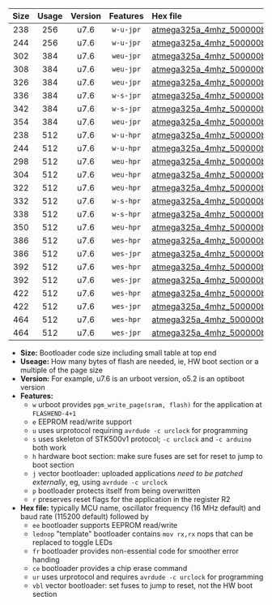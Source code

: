 |Size|Usage|Version|Features|Hex file|
|:-:|:-:|:-:|:-:|:--|
|238|256|u7.6|`w-u-jpr`|[atmega325a_4mhz_500000bps_ur_vbl.hex](https://raw.githubusercontent.com/stefanrueger/urboot/main//atmega325a_4mhz_500000bps_ur_vbl.hex)|
|244|256|u7.6|`w-u-jpr`|[atmega325a_4mhz_500000bps_lednop_ur_vbl.hex](https://raw.githubusercontent.com/stefanrueger/urboot/main//atmega325a_4mhz_500000bps_lednop_ur_vbl.hex)|
|302|384|u7.6|`weu-jpr`|[atmega325a_4mhz_500000bps_ee_ur_vbl.hex](https://raw.githubusercontent.com/stefanrueger/urboot/main//atmega325a_4mhz_500000bps_ee_ur_vbl.hex)|
|308|384|u7.6|`weu-jpr`|[atmega325a_4mhz_500000bps_ee_lednop_ur_vbl.hex](https://raw.githubusercontent.com/stefanrueger/urboot/main//atmega325a_4mhz_500000bps_ee_lednop_ur_vbl.hex)|
|326|384|u7.6|`weu-jpr`|[atmega325a_4mhz_500000bps_ee_lednop_fr_ur_vbl.hex](https://raw.githubusercontent.com/stefanrueger/urboot/main//atmega325a_4mhz_500000bps_ee_lednop_fr_ur_vbl.hex)|
|336|384|u7.6|`w-s-jpr`|[atmega325a_4mhz_500000bps_vbl.hex](https://raw.githubusercontent.com/stefanrueger/urboot/main//atmega325a_4mhz_500000bps_vbl.hex)|
|342|384|u7.6|`w-s-jpr`|[atmega325a_4mhz_500000bps_lednop_vbl.hex](https://raw.githubusercontent.com/stefanrueger/urboot/main//atmega325a_4mhz_500000bps_lednop_vbl.hex)|
|354|384|u7.6|`weu-jpr`|[atmega325a_4mhz_500000bps_ee_lednop_fr_ce_ur_vbl.hex](https://raw.githubusercontent.com/stefanrueger/urboot/main//atmega325a_4mhz_500000bps_ee_lednop_fr_ce_ur_vbl.hex)|
|238|512|u7.6|`w-u-hpr`|[atmega325a_4mhz_500000bps_ur.hex](https://raw.githubusercontent.com/stefanrueger/urboot/main//atmega325a_4mhz_500000bps_ur.hex)|
|244|512|u7.6|`w-u-hpr`|[atmega325a_4mhz_500000bps_lednop_ur.hex](https://raw.githubusercontent.com/stefanrueger/urboot/main//atmega325a_4mhz_500000bps_lednop_ur.hex)|
|298|512|u7.6|`weu-hpr`|[atmega325a_4mhz_500000bps_ee_ur.hex](https://raw.githubusercontent.com/stefanrueger/urboot/main//atmega325a_4mhz_500000bps_ee_ur.hex)|
|304|512|u7.6|`weu-hpr`|[atmega325a_4mhz_500000bps_ee_lednop_ur.hex](https://raw.githubusercontent.com/stefanrueger/urboot/main//atmega325a_4mhz_500000bps_ee_lednop_ur.hex)|
|322|512|u7.6|`weu-hpr`|[atmega325a_4mhz_500000bps_ee_lednop_fr_ur.hex](https://raw.githubusercontent.com/stefanrueger/urboot/main//atmega325a_4mhz_500000bps_ee_lednop_fr_ur.hex)|
|332|512|u7.6|`w-s-hpr`|[atmega325a_4mhz_500000bps.hex](https://raw.githubusercontent.com/stefanrueger/urboot/main//atmega325a_4mhz_500000bps.hex)|
|338|512|u7.6|`w-s-hpr`|[atmega325a_4mhz_500000bps_lednop.hex](https://raw.githubusercontent.com/stefanrueger/urboot/main//atmega325a_4mhz_500000bps_lednop.hex)|
|350|512|u7.6|`weu-hpr`|[atmega325a_4mhz_500000bps_ee_lednop_fr_ce_ur.hex](https://raw.githubusercontent.com/stefanrueger/urboot/main//atmega325a_4mhz_500000bps_ee_lednop_fr_ce_ur.hex)|
|386|512|u7.6|`wes-hpr`|[atmega325a_4mhz_500000bps_ee.hex](https://raw.githubusercontent.com/stefanrueger/urboot/main//atmega325a_4mhz_500000bps_ee.hex)|
|386|512|u7.6|`wes-jpr`|[atmega325a_4mhz_500000bps_ee_vbl.hex](https://raw.githubusercontent.com/stefanrueger/urboot/main//atmega325a_4mhz_500000bps_ee_vbl.hex)|
|392|512|u7.6|`wes-hpr`|[atmega325a_4mhz_500000bps_ee_lednop.hex](https://raw.githubusercontent.com/stefanrueger/urboot/main//atmega325a_4mhz_500000bps_ee_lednop.hex)|
|392|512|u7.6|`wes-jpr`|[atmega325a_4mhz_500000bps_ee_lednop_vbl.hex](https://raw.githubusercontent.com/stefanrueger/urboot/main//atmega325a_4mhz_500000bps_ee_lednop_vbl.hex)|
|422|512|u7.6|`wes-hpr`|[atmega325a_4mhz_500000bps_ee_lednop_fr.hex](https://raw.githubusercontent.com/stefanrueger/urboot/main//atmega325a_4mhz_500000bps_ee_lednop_fr.hex)|
|422|512|u7.6|`wes-jpr`|[atmega325a_4mhz_500000bps_ee_lednop_fr_vbl.hex](https://raw.githubusercontent.com/stefanrueger/urboot/main//atmega325a_4mhz_500000bps_ee_lednop_fr_vbl.hex)|
|464|512|u7.6|`wes-hpr`|[atmega325a_4mhz_500000bps_ee_lednop_fr_ce.hex](https://raw.githubusercontent.com/stefanrueger/urboot/main//atmega325a_4mhz_500000bps_ee_lednop_fr_ce.hex)|
|464|512|u7.6|`wes-jpr`|[atmega325a_4mhz_500000bps_ee_lednop_fr_ce_vbl.hex](https://raw.githubusercontent.com/stefanrueger/urboot/main//atmega325a_4mhz_500000bps_ee_lednop_fr_ce_vbl.hex)|

- **Size:** Bootloader code size including small table at top end
- **Useage:** How many bytes of flash are needed, ie, HW boot section or a multiple of the page size
- **Version:** For example, u7.6 is an urboot version, o5.2 is an optiboot version
- **Features:**
  + `w` urboot provides `pgm_write_page(sram, flash)` for the application at `FLASHEND-4+1`
  + `e` EEPROM read/write support
  + `u` uses urprotocol requiring `avrdude -c urclock` for programming
  + `s` uses skeleton of STK500v1 protocol; `-c urclock` and `-c arduino` both work
  + `h` hardware boot section: make sure fuses are set for reset to jump to boot section
  + `j` vector bootloader: uploaded applications *need to be patched externally*, eg, using `avrdude -c urclock`
  + `p` bootloader protects itself from being overwritten
  + `r` preserves reset flags for the application in the register R2
- **Hex file:** typically MCU name, oscillator frequency (16 MHz default) and baud rate (115200 default) followed by
  + `ee` bootloader supports EEPROM read/write
  + `lednop` "template" bootloader contains `mov rx,rx` nops that can be replaced to toggle LEDs
  + `fr` bootloader provides non-essential code for smoother error handing
  + `ce` bootloader provides a chip erase command
  + `ur` uses urprotocol and requires `avrdude -c urclock` for programming
  + `vbl` vector bootloader: set fuses to jump to reset, not the HW boot section
